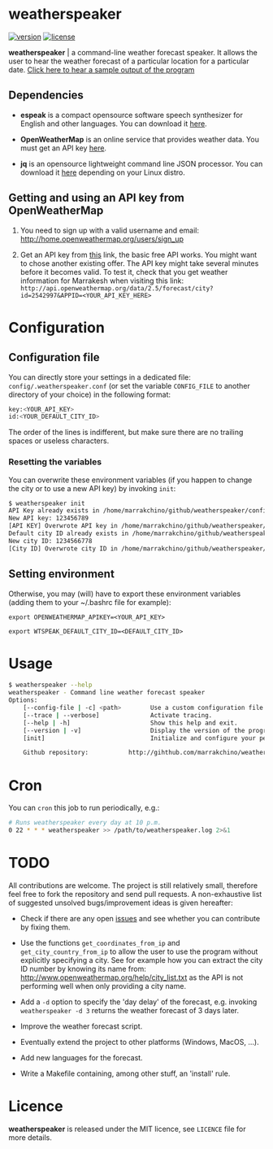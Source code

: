 # weatherspeaker
[![version](https://img.shields.io/badge/version-v1.1.1-red.svg)](https://github.com/marrakchino/weatherspeaker/releases)
[![license](http://img.shields.io/badge/license-mit-blue.svg)](https://opensource.org/licenses/MIT)

**weatherspeaker** | a command-line weather forecast speaker. It allows the user to hear the weather forecast of a particular location for a particular date. [Click here to hear a sample output of the program](https://clyp.it/0lsa5ubq)


## Dependencies

* **espeak** is a compact opensource software speech synthesizer for English and other languages. You can download it [here](http://www.espeak.sourceforce.net).

* **OpenWeatherMap** is an online service that provides weather data. You must get an API key [here](http://openweathermap.org/API).

* **jq** is an opensource lightweight command line JSON processor. You can download it [here](http://stedolan.github.io/jq/download) depending on your Linux distro.

## Getting and using an API key from OpenWeatherMap

1. You need to sign up with a valid username and email: http://home.openweathermap.org/users/sign_up

2. Get an API key from [this](http://openweathermap.org/api) link, the basic free API works. You might want to chose another existing offer.
The API key might take several minutes before it becomes valid. To test it, check that you get weather information for Marrakesh when visiting this link:
`http://api.openweathermap.org/data/2.5/forecast/city?id=2542997&APPID=<YOUR_API_KEY_HERE>`

# Configuration

## Configuration file

You can directly store your settings in a dedicated file: `config/.weatherspeaker.conf` (or set the variable `CONFIG_FILE` to another directory of your choice) in the following format:

```sh
key:<YOUR_API_KEY>
id:<YOUR_DEFAULT_CITY_ID>
```

The order of the lines is indifferent, but make sure there are no trailing spaces or useless characters.

### Resetting the variables

You can overwrite these environment variables (if you happen to change the city or to use a new API key) by invoking `init`:

```sh
$ weatherspeaker init
API Key already exists in /home/marrakchino/github/weatherspeaker/config/.weatherspeaker.conf, overwrite it? [y]es, [n]o y
New API key: 123456789
[API KEY] Overwrote API key in /home/marrakchino/github/weatherspeaker/config/.weatherspeaker.conf
Default city ID already exists in /home/marrakchino/github/weatherspeaker/config/.weatherspeaker.conf, overwrite it? [y]es, [n]o y
New city ID: 1234566778
[City ID] Overwrote city ID in /home/marrakchino/github/weatherspeaker/config/.weatherspeaker.conf
```

## Setting environment

Otherwise, you may (will) have to export these environment variables (adding them to your ~/.bashrc file for example):

`export OPENWEATHERMAP_APIKEY=<YOUR_API_KEY>`

`export WTSPEAK_DEFAULT_CITY_ID=<DEFAULT_CITY_ID>` 

# Usage 

```sh
$ weatherspeaker --help
weatherspeaker - Command line weather forecast speaker
Options:
    [--config-file | -c] <path>        Use a custom configuration file located in <path>.
    [--trace | --verbose]              Activate tracing.
    [--help | -h]                      Show this help and exit.
    [--version | -v]                   Display the version of the program and exit.
    [init]                             Initialize and configure your personal parameters (API Key and city ID).

    Github repository: 		     http://gihthub.com/marrakchino/weatherspeaker
```

# Cron

You can `cron` this job to run periodically, e.g.:

```sh
# Runs weatherspeaker every day at 10 p.m.
0 22 * * * weatherspeaker >> /path/to/weatherspeaker.log 2>&1
```

# TODO

All contributions are welcome. The project is still relatively small, therefore feel free to fork the repository and send pull requests.
A non-exhaustive list of suggested unsolved bugs/improvement ideas is given hereafter:

* Check if there are any open [issues](http://github.com/marrakchino/weatherspeaker/issues) and see whether you can contribute by fixing them.

* Use the functions `get_coordinates_from_ip` and `get_city_country_from_ip` to allow the user to use the program without explicitly specifying a city. See for example how you can extract the city ID number by knowing its name from: http://www.openweathermap.org/help/city_list.txt as the API is not performing well when only providing a city name.

* Add a `-d` option to specify the 'day delay' of the forecast, e.g. invoking `weatherspeaker -d 3` returns the weather forecast of 3 days later.

* Improve the weather forecast script.

* Eventually extend the project to other platforms (Windows, MacOS, ...).

* Add new languages for the forecast.

* Write a Makefile containing, among other stuff, an 'install' rule.

# Licence

**weatherspeaker** is released under the MIT licence, see `LICENCE` file for more details.

